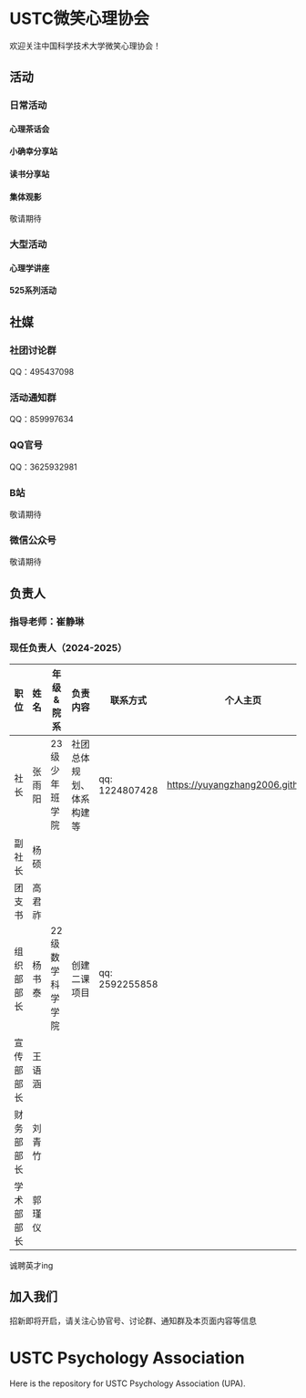 
# USTC微笑心理协会 
欢迎关注中国科学技术大学微笑心理协会！

## 活动
### 日常活动
#### 心理茶话会
#### 小确幸分享站
#### 读书分享站
#### 集体观影
敬请期待

### 大型活动
#### 心理学讲座
#### 525系列活动

## 社媒
### 社团讨论群
QQ：495437098
### 活动通知群
QQ：859997634
### QQ官号
QQ：3625932981
### B站
敬请期待
### 微信公众号
敬请期待


## 负责人
### 指导老师：崔静琳
### 现任负责人（2024-2025）
| 职位     | 姓名 | 年级&院系 | 负责内容 | 联系方式 | 个人主页 |
|----------|------|-----------|----------|----------|----------|
| 社长     |  张雨阳    |  23级少年班学院   |  社团总体规划、体系构建等   |     qq: 1224807428     |    https://yuyangzhang2006.github.io      |
| 副社长   |    杨硕  |           |          |          |          |
| 团支书   |   高君祚   |           |          |          |          |
| 组织部部长   |  杨书泰    |  22级数学科学学院   |  创建二课项目   |     qq: 2592255858     |          |
| 宣传部部长   |   王语涵   |           |          |          |          |
| 财务部部长   |   刘青竹   |           |          |          |          |
| 学术部部长   |   郭瑾仪   |           |          |          |          |

诚聘英才ing
  
<!--### 往届负责人-->

## 加入我们
招新即将开启，请关注心协官号、讨论群、通知群及本页面内容等信息

# USTC Psychology Association
Here is the repository for USTC Psychology Association (UPA).
